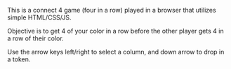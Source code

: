 This is a connect 4 game (four in a row) played in a browser that utilizes simple HTML/CSS/JS.

Objective is to get 4 of your color in a row before the other player gets 4 in a row of their color.

Use the arrow keys left/right to select a column, and down arrow to drop in a token.
